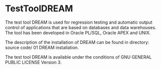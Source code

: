 TestToolDREAM
=============

The test tool DREAM is used for regression testing and automatic output control of applications that are based on databases and data warehouses. The tool has been developed in Oracle PL/SQL, Oracle APEX and UNIX.

The description of the installation of DREAM can be found in directory: source code/ 01 DREAM installation.

The test tool DREAM is available under the conditions of GNU GENERAL PUBLIC LICENSE Version 3.
